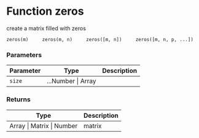 # Function zeros

create a matrix filled with zeros

    zeros(m)     zeros(m, n)     zeros([m, n])     zeros([m, n, p, ...])


### Parameters

Parameter | Type | Description
--------- | ---- | -----------
`size` | ...Number &#124; Array | 

### Returns

Type | Description
---- | -----------
Array &#124; Matrix &#124; Number | matrix




<!-- Note: This file is automatically generated from source code comments. Changes made in this file will be overridden. -->
